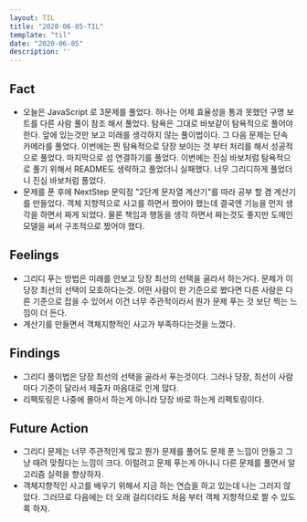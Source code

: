 ```yaml
---
layout: TIL
title: "2020-06-05-TIL"
template: "til"
date: "2020-06-05"
description: ''
---
```



## Fact

- 오늘은 JavaScript 로 3문제를 풀었다. 하나는 어제 효율성을 통과 못했던 구명 보트를 다른 사람 풀이 참조 해서 풀었다. 탐욕은 그대로 바보같이 탐욕적으로 풀어야한다. 앞에 있는것만 보고 미래를 생각하지 않는 풀이법이다. 그 다음 문제는 단속 카메라를 풀었다. 이번에는 찐 탐욕적으로 당장 보이는 것 부터 처리를 해서 성공적으로 풀었다. 마지막으로 섬 연결하기를 풀었다. 이번에는 진심 바보처럼 탐욕적으로 풀기 위해서 README도 생략하고 풀었더니 실패했다. 너무 그리디하게 풀었더니 진심 바보처럼 풀었다. 
- 문제를 푼 후에 NextStep 문익점 "2단계 문자열 계산기"를 따라 공부 할 겸 계산기를 만들었다. 객체 지향적으로 사고를 하면서 짰어야 했는데 결국엔 기능을 먼저 생각을 하면서 짜게 되었다. 물론 책임과 행동을 생각 하면서 짜는것도 좋지만 도메인 모델을 써서 구조적으로 짰어야 했다.

## Feelings

- 그리디 푸는 방법은 미래를 안보고 당장 최선의 선택을 골라서 하는거다. 문제가 이 당장 최선의 선택이 모호하다는것. 어떤 사람이 한 기준으로 봤다면 다른 사람은 다른 기준으로 잡을 수 있어서 이건 너무 주관적이라서 뭔가 문제 푸는 것 보단 찍는 느낌이 더 든다.
- 계산기를 만들면서 객체지향적인 사고가 부족하다는것을 느꼈다.

## Findings

- 그리디 풀이법은 당장 최선의 선택을 골라서 푸는것이다. 그러나 당장, 최선이 사람마다 기준이 달라서 제출자 마음대로 인게 많다. 
- 리펙토링은 나중에 몰아서 하는게 아니라 당장 바로 하는게 리펙토링이다.


## Future Action

- 그리디 문제는 너무 주관적인게 많고 뭔가 문제를 풀어도 문제 푼 느낌이 안들고 그냥 때려 맞췄다는 느낌이 크다. 이럴려고 문제 푸는게 아니니 다른 문제를 풀면서 알고리즘 실력을 향상하자.
- 객체지향적인 사고를 배우기 위해서 지금 하는 연습을 하고 있는데 나는 그러지 않았다. 그러므로 다음에는 더 오래 걸리더라도 처음 부터 객체 지향적으로 짤 수 있도록 하자.